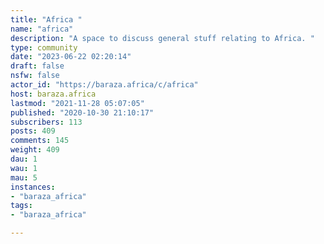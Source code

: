 ```yaml
---
title: "Africa " 
name: "africa"
description: "A space to discuss general stuff relating to Africa. "
type: community
date: "2023-06-22 02:20:14"
draft: false
nsfw: false
actor_id: "https://baraza.africa/c/africa"
host: baraza.africa
lastmod: "2021-11-28 05:07:05"
published: "2020-10-30 21:10:17"
subscribers: 113
posts: 409
comments: 145
weight: 409
dau: 1
wau: 1
mau: 5
instances:
- "baraza_africa"
tags: 
- "baraza_africa"

---
```

